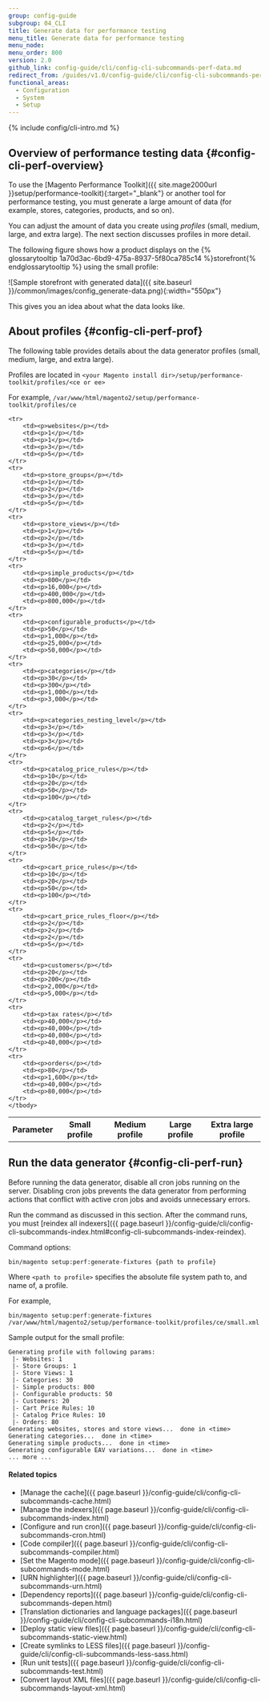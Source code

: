 ```yaml
---
group: config-guide
subgroup: 04_CLI
title: Generate data for performance testing
menu_title: Generate data for performance testing
menu_node:
menu_order: 800
version: 2.0
github_link: config-guide/cli/config-cli-subcommands-perf-data.md
redirect_from: /guides/v1.0/config-guide/cli/config-cli-subcommands-perf-data.html
functional_areas:
  - Configuration
  - System
  - Setup
---
```


{% include config/cli-intro.md %}

## Overview of performance testing data {#config-cli-perf-overview}
To use the [Magento Performance Toolkit]({{ site.mage2000url }}setup/performance-toolkit){:target="\_blank"} or another tool for performance testing, you must generate a large amount of data (for example, stores, categories, products, and so on).

You can adjust the amount of data you create using *profiles* (small, medium, large, and extra large). The next section discusses profiles in more detail.

The following figure shows how a product displays on the {% glossarytooltip 1a70d3ac-6bd9-475a-8937-5f80ca785c14 %}storefront{% endglossarytooltip %} using the small profile:

![Sample storefront with generated data]({{ site.baseurl }}/common/images/config_generate-data.png){:width="550px"}

This gives you an idea about what the data looks like.

## About profiles {#config-cli-perf-prof}
The following table provides details about the data generator profiles (small, medium, large, and extra large).

Profiles are located in `<your Magento install dir>/setup/performance-toolkit/profiles/<ce or ee>`

For example, `/var/www/html/magento2/setup/performance-toolkit/profiles/ce`

<table>
    <tbody>
        <tr>
            <th>Parameter</th>
            <th>Small profile</th>
            <th>Medium profile</th>
            <th>Large profile</th>
            <th>Extra large profile</th>
        </tr>

    <tr>
        <td><p>websites</p></td>
        <td><p>1</p></td>
        <td><p>1</p></td>
        <td><p>3</p></td>
        <td><p>5</p></td>
    </tr>
    <tr>
        <td><p>store_groups</p></td>
        <td><p>1</p></td>   
        <td><p>2</p></td>
        <td><p>3</p></td>
        <td><p>5</p></td>   
    </tr>
    <tr>
        <td><p>store_views</p></td>
        <td><p>1</p></td>   
        <td><p>2</p></td>
        <td><p>3</p></td>
        <td><p>5</p></td>   
    </tr>
    <tr>
        <td><p>simple_products</p></td>
        <td><p>800</p></td>
        <td><p>16,000</p></td>
        <td><p>400,000</p></td>
        <td><p>800,000</p></td>
    </tr>
    <tr>
        <td><p>configurable_products</p></td>
        <td><p>50</p></td>  
        <td><p>1,000</p></td>
        <td><p>25,000</p></td>
        <td><p>50,000</p></td>  
    </tr>
    <tr>
        <td><p>categories</p></td>
        <td><p>30</p></td>  
        <td><p>300</p></td>
        <td><p>1,000</p></td>
        <td><p>3,000</p></td>   
    </tr>
    <tr>
        <td><p>categories_nesting_level</p></td>
        <td><p>3</p></td>   
        <td><p>3</p></td>
        <td><p>3</p></td>
        <td><p>6</p></td>   
    </tr>
    <tr>
        <td><p>catalog_price_rules</p></td>
        <td><p>10</p></td>  
        <td><p>20</p></td>
        <td><p>50</p></td>
        <td><p>100</p></td>
    </tr>
    <tr>
        <td><p>catalog_target_rules</p></td>
        <td><p>2</p></td>   
        <td><p>5</p></td>
        <td><p>10</p></td>
        <td><p>50</p></td>  
    </tr>
    <tr>
        <td><p>cart_price_rules</p></td>
        <td><p>10</p></td>  
        <td><p>20</p></td>
        <td><p>50</p></td>
        <td><p>100</p></td>     
    </tr>
    <tr>
        <td><p>cart_price_rules_floor</p></td>
        <td><p>2</p></td>   
        <td><p>2</p></td>
        <td><p>2</p></td>
        <td><p>5</p></td>       
    </tr>
    <tr>
        <td><p>customers</p></td>
        <td><p>20</p></td>  
        <td><p>200</p></td>
        <td><p>2,000</p></td>
        <td><p>5,000</p></td>       
    </tr>
    <tr>
        <td><p>tax rates</p></td>
        <td><p>40,000</p></td>  
        <td><p>40,000</p></td>
        <td><p>40,000</p></td>
        <td><p>40,000</p></td>      
    </tr>
    <tr>
        <td><p>orders</p></td>
        <td><p>80</p></td>  
        <td><p>1,600</p></td>
        <td><p>40,000</p></td>
        <td><p>80,000</p></td>      
    </tr>
    </tbody>
</table>

## Run the data generator {#config-cli-perf-run}
<div class="bs-callout bs-callout-warning" markdown="1">
Before running the data generator, disable all cron jobs running on the server. Disabling cron jobs prevents the data generator from performing actions that conflict with active cron jobs and avoids unnecessary errors.
</div>

Run the command as discussed in this section. After the command runs, you must [reindex all indexers]({{ page.baseurl }}/config-guide/cli/config-cli-subcommands-index.html#config-cli-subcommands-index-reindex).

Command options:

    bin/magento setup:perf:generate-fixtures {path to profile}

Where `<path to profile>` specifies the absolute file system path to, and name of, a profile.

For example,

    bin/magento setup:perf:generate-fixtures /var/www/html/magento2/setup/performance-toolkit/profiles/ce/small.xml

Sample output for the small profile:

    Generating profile with following params:
     |- Websites: 1
     |- Store Groups: 1
     |- Store Views: 1
     |- Categories: 30
     |- Simple products: 800
     |- Configurable products: 50
     |- Customers: 20
     |- Cart Price Rules: 10
     |- Catalog Price Rules: 10
     |- Orders: 80
    Generating websites, stores and store views...  done in <time>
    Generating categories...  done in <time>
    Generating simple products...  done in <time>
    Generating configurable EAV variations...  done in <time>
    ... more ...


#### Related topics
*   [Manage the cache]({{ page.baseurl }}/config-guide/cli/config-cli-subcommands-cache.html)
*   [Manage the indexers]({{ page.baseurl }}/config-guide/cli/config-cli-subcommands-index.html)
*   [Configure and run cron]({{ page.baseurl }}/config-guide/cli/config-cli-subcommands-cron.html)
*   [Code compiler]({{ page.baseurl }}/config-guide/cli/config-cli-subcommands-compiler.html)
*   [Set the Magento mode]({{ page.baseurl }}/config-guide/cli/config-cli-subcommands-mode.html)
*   [URN highlighter]({{ page.baseurl }}/config-guide/cli/config-cli-subcommands-urn.html)
*   [Dependency reports]({{ page.baseurl }}/config-guide/cli/config-cli-subcommands-depen.html)
*   [Translation dictionaries and language packages]({{ page.baseurl }}/config-guide/cli/config-cli-subcommands-i18n.html)
*   [Deploy static view files]({{ page.baseurl }}/config-guide/cli/config-cli-subcommands-static-view.html)
*   [Create symlinks to LESS files]({{ page.baseurl }}/config-guide/cli/config-cli-subcommands-less-sass.html)
*   [Run unit tests]({{ page.baseurl }}/config-guide/cli/config-cli-subcommands-test.html)
*   [Convert layout XML files]({{ page.baseurl }}/config-guide/cli/config-cli-subcommands-layout-xml.html)
